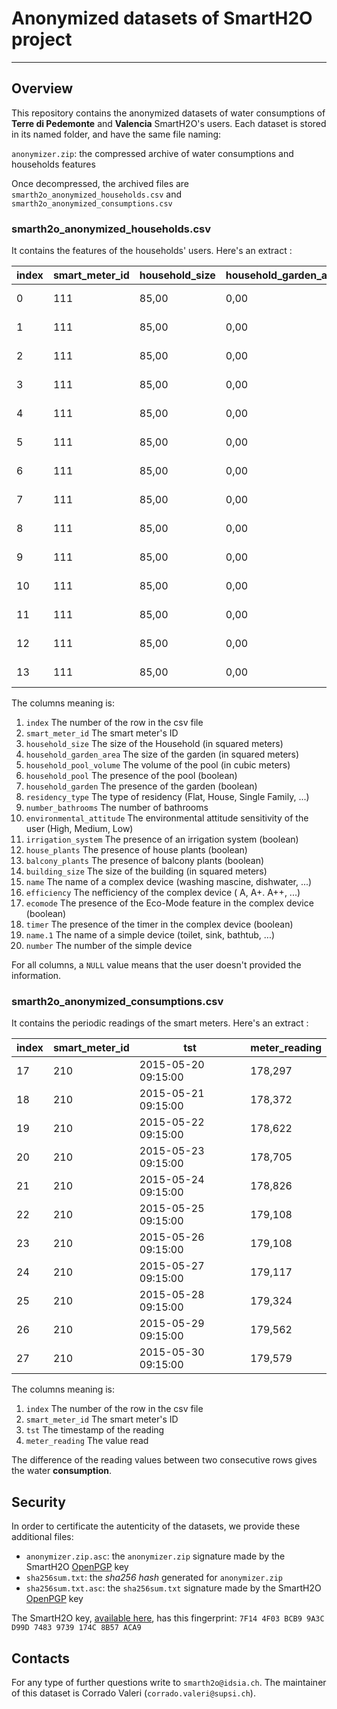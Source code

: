 # Anonymized datasets of SmartH2O project   
----
## Overview
This repository contains the anonymized datasets of water consumptions of __Terre di Pedemonte__ and __Valencia__ SmartH2O's users.
Each dataset is stored in its named folder, and have the same file naming:
 
`anonymizer.zip`: the compressed archive of water consumptions and households features

Once decompressed, the archived files are `smarth2o_anonymized_households.csv` and `smarth2o_anonymized_consumptions.csv`

### smarth2o_anonymized_households.csv
It contains the features of the households' users.
Here's an extract :

| index | smart_meter_id | household_size | household_garden_area | household_pool_volume | household_pool | household_garden | residency_type | number_bathrooms | environmental_attitude           | irrigation_system | house_plants | balcony_plants | building_size | name            | efficiency | ecomode | timer | name.1                 | number |
|-------|----------------|----------------|-----------------------|-----------------------|----------------|------------------|----------------|------------------|----------------------------------|-------------------|--------------|----------------|---------------|-----------------|------------|---------|-------|------------------------|--------|
| 0     | 111            | 85,00          | 0,00                  | 0,00                  | 0              | 0                | Flat           | 2                | Medium environmental sensitivity | 0                 | 0            | 0              | \N            | washing_machine | A++        | 1       | 1     | toilet                 | 2      |
| 1     | 111            | 85,00          | 0,00                  | 0,00                  | 0              | 0                | Flat           | 2                | Medium environmental sensitivity | 0                 | 0            | 0              | \N            | washing_machine | A++        | 1       | 1     | sink                   | 3      |
| 2     | 111            | 85,00          | 0,00                  | 0,00                  | 0              | 0                | Flat           | 2                | Medium environmental sensitivity | 0                 | 0            | 0              | \N            | washing_machine | A++        | 1       | 1     | bathtub                | 0      |
| 3     | 111            | 85,00          | 0,00                  | 0,00                  | 0              | 0                | Flat           | 2                | Medium environmental sensitivity | 0                 | 0            | 0              | \N            | washing_machine | A++        | 1       | 1     | shower                 | 0      |
| 4     | 111            | 85,00          | 0,00                  | 0,00                  | 0              | 0                | Flat           | 2                | Medium environmental sensitivity | 0                 | 0            | 0              | \N            | washing_machine | A++        | 1       | 1     | tub_shower             | 2      |
| 5     | 111            | 85,00          | 0,00                  | 0,00                  | 0              | 0                | Flat           | 2                | Medium environmental sensitivity | 0                 | 0            | 0              | \N            | washing_machine | A++        | 1       | 1     | dishwasher_simple      | 1      |
| 6     | 111            | 85,00          | 0,00                  | 0,00                  | 0              | 0                | Flat           | 2                | Medium environmental sensitivity | 0                 | 0            | 0              | \N            | washing_machine | A++        | 1       | 1     | washing_machine_simple | 1      |
| 7     | 111            | 85,00          | 0,00                  | 0,00                  | 0              | 0                | Flat           | 2                | Medium environmental sensitivity | 0                 | 0            | 0              | \N            | dishwasher      | A++        | 1       | 1     | toilet                 | 2      |
| 8     | 111            | 85,00          | 0,00                  | 0,00                  | 0              | 0                | Flat           | 2                | Medium environmental sensitivity | 0                 | 0            | 0              | \N            | dishwasher      | A++        | 1       | 1     | sink                   | 3      |
| 9     | 111            | 85,00          | 0,00                  | 0,00                  | 0              | 0                | Flat           | 2                | Medium environmental sensitivity | 0                 | 0            | 0              | \N            | dishwasher      | A++        | 1       | 1     | bathtub                | 0      |
| 10    | 111            | 85,00          | 0,00                  | 0,00                  | 0              | 0                | Flat           | 2                | Medium environmental sensitivity | 0                 | 0            | 0              | \N            | dishwasher      | A++        | 1       | 1     | shower                 | 0      |
| 11    | 111            | 85,00          | 0,00                  | 0,00                  | 0              | 0                | Flat           | 2                | Medium environmental sensitivity | 0                 | 0            | 0              | \N            | dishwasher      | A++        | 1       | 1     | tub_shower             | 2      |
| 12    | 111            | 85,00          | 0,00                  | 0,00                  | 0              | 0                | Flat           | 2                | Medium environmental sensitivity | 0                 | 0            | 0              | \N            | dishwasher      | A++        | 1       | 1     | dishwasher_simple      | 1      |
| 13    | 111            | 85,00          | 0,00                  | 0,00                  | 0              | 0                | Flat           | 2                | Medium environmental sensitivity | 0                 | 0            | 0              | \N            | dishwasher      | A++        | 1       | 1     | washing_machine_simple | 1      |

The columns meaning is:

1. `index` The number of the row in the csv file
1. `smart_meter_id` The smart meter's ID
1. `household_size` The size of the Household (in squared meters)
1. `household_garden_area` The size of the garden (in squared meters)
1. `household_pool_volume` The volume of the pool (in cubic meters)
1. `household_pool` The presence of the pool (boolean)
1. `household_garden` The presence of the garden (boolean)
1. `residency_type` The type of residency (Flat, House, Single Family, ...) 
1. `number_bathrooms` The number of bathrooms
1. `environmental_attitude` The environmental attitude sensitivity of the user (High, Medium, Low)
1. `irrigation_system` The presence of an irrigation system (boolean)
1. `house_plants` The presence of house plants (boolean)
1. `balcony_plants` The presence of balcony plants (boolean)
1. `building_size` The size of the building (in squared meters)
1. `name` The name of a complex device (washing mascine, dishwater, ...)
1. `efficiency` The nefficiency of the complex device ( A, A+. A++, ...)
1. `ecomode` The presence of the Eco-Mode feature in the complex device (boolean)
1. `timer` The presence of the timer in the complex device (boolean)
1. `name.1` The name of a simple device (toilet, sink, bathtub, ...)
1. `number` The number of the simple device 

For all columns, a `NULL` value means that the user doesn't provided the information.
### smarth2o_anonymized_consumptions.csv
It contains the periodic readings of the smart meters.
Here's an extract :

| index | smart_meter_id | tst                 | meter_reading |
|-------|----------------|---------------------|---------------|
| 17    | 210            | 2015-05-20 09:15:00 | 178,297       |
| 18    | 210            | 2015-05-21 09:15:00 | 178,372       |
| 19    | 210            | 2015-05-22 09:15:00 | 178,622       |
| 20    | 210            | 2015-05-23 09:15:00 | 178,705       |
| 21    | 210            | 2015-05-24 09:15:00 | 178,826       |
| 22    | 210            | 2015-05-25 09:15:00 | 179,108       |
| 23    | 210            | 2015-05-26 09:15:00 | 179,108       |
| 24    | 210            | 2015-05-27 09:15:00 | 179,117       |
| 25    | 210            | 2015-05-28 09:15:00 | 179,324       |
| 26    | 210            | 2015-05-29 09:15:00 | 179,562       |
| 27    | 210            | 2015-05-30 09:15:00 | 179,579       |

The columns meaning is:

1. `index`  The number of the row in the csv file
1. `smart_meter_id` The smart meter's ID
1. `tst` The timestamp of the reading
1. `meter_reading` The value read

The difference of the reading values between two consecutive rows gives the water __consumption__.

## Security
In order to certificate the autenticity of the datasets, we provide these additional files:

- `anonymizer.zip.asc`: the `anonymizer.zip` signature made by the SmartH2O [OpenPGP](http://openpgp.org/) key
- `sha256sum.txt`: the _sha256 hash_ generated for `anonymizer.zip`
- `sha256sum.txt.asc`: the `sha256sum.txt` signature made by the SmartH2O [OpenPGP](http://openpgp.org/) key 


The SmartH2O key, [available here](https://pgp.mit.edu/pks/lookup?op=vindex&search=0x9739174C8B57ACA9), has this fingerprint: `7F14 4F03 BCB9 9A3C D99D 7483 9739 174C 8B57 ACA9`

## Contacts
For any type of further questions write to `smarth2o@idsia.ch`. 
The maintainer of this dataset is Corrado Valeri (`corrado.valeri@supsi.ch`).
